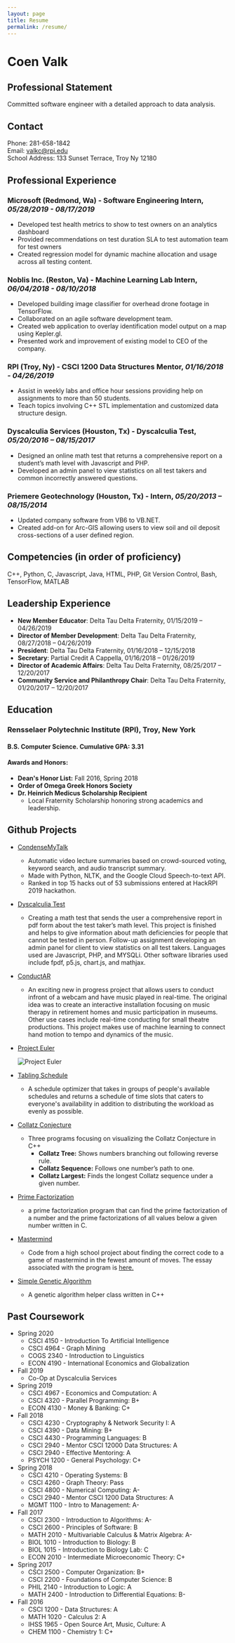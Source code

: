 ```yaml
---
layout: page
title: Resume
permalink: /resume/
---
```


# Coen Valk

## Professional Statement

Committed software engineer with a detailed approach to data analysis.

## Contact

Phone: 281-658-1842 <br/>
Email: valkc@rpi.edu <br/>
School Address: 133 Sunset Terrace, Troy Ny 12180

## Professional Experience

### **Microsoft** (Redmond, Wa) - Software Engineering Intern, *05/28/2019 - 08/17/2019*

- Developed test health metrics to show to test owners on an analytics dashboard
- Provided recommendations on test duration SLA to test automation team for test owners
- Created regression model for dynamic machine allocation and usage across all testing content.


### **Noblis Inc.** (Reston, Va) - Machine Learning Lab Intern, *06/04/2018 - 08/10/2018*

- Developed building image classifier for overhead drone footage in TensorFlow.
- Collaborated on an agile software development team.
- Created web application to overlay identification model output on a map using Kepler.gl.
- Presented work and improvement of existing model to CEO of the company.


### **RPI** (Troy, Ny) - CSCI 1200 Data Structures Mentor, *01/16/2018 - 04/26/2019*

- Assist in weekly labs and office hour sessions providing help on assignments to more than 50 students.
- Teach topics involving C++ STL implementation and customized data structure design.


### **Dyscalculia Services** (Houston, Tx) - Dyscalculia Test, *05/20/2016 – 08/15/2017*

- Designed an online math test that returns a comprehensive report on a student’s math level with Javascript and PHP.
- Developed an admin panel to view statistics on all test takers and common incorrectly answered questions.


### **Priemere Geotechnology** (Houston, Tx) - Intern, *05/20/2013 – 08/15/2014*

- Updated company software from VB6 to VB.NET.
- Created add-on for Arc-GIS allowing users to view soil and oil deposit cross-sections of a user defined region.

## Competencies (in order of proficiency)
C++, Python, C, Javascript, Java, HTML, PHP, Git Version Control, Bash, TensorFlow, MATLAB

## Leadership Experience

- **New Member Educator**: Delta Tau Delta Fraternity, 01/15/2019 – 04/26/2019
- **Director of Member Development**: Delta Tau Delta Fraternity, 08/27/2018 – 04/26/2019
- **President**: Delta Tau Delta Fraternity, 01/16/2018 – 12/15/2018
- **Secretary**: Partial Credit A Cappella, 01/16/2018 – 01/26/2019
- **Director of Academic Affairs**: Delta Tau Delta Fraternity, 08/25/2017 – 12/20/2017
- **Community Service and Philanthropy Chair**: Delta Tau Delta Fraternity, 01/20/2017 – 12/20/2017

## Education

### **Rensselaer Polytechnic Institute (RPI)**, Troy, New York
#### **B.S. Computer Science. Cumulative GPA: 3.31**
#### **Awards and Honors:**
- **Dean's Honor List:** Fall 2016, Spring 2018
- **Order of Omega Greek Honors Society**
- **Dr. Heinrich Medicus Scholarship Recipient**
  - Local Fraternity Scholarship honoring strong academics and leadership.

## Github Projects

- [CondenseMyTalk](https://github.com/coenvalk/condensemytalk)
  - Automatic video lecture summaries based on crowd-sourced voting, keyword search, and audio transcript summary.
  - Made with Python, NLTK, and the Google Cloud Speech-to-text API.
  - Ranked in top 15 hacks out of 53 submissions entered at HackRPI 2019 hackathon.
- [Dyscalculia Test](https://dyscalculiatesting.com/)
  - Creating a math test that sends the user a comprehensive report in pdf form about the test taker’s math level. This project is finished and helps to give information about math deficiencies for people that cannot be tested in person. Follow-up assignment developing an admin panel for client to view statistics on all test takers. Languages used are Javascript, PHP, and MYSQLi. Other software libraries used include fpdf, p5.js, chart.js, and mathjax.
 - [ConductAR](https://github.com/coenvalk/conductAR)
   - An exciting new in progress project that allows users to conduct infront of a webcam and have music played in real-time. The original idea was to create an interactive installation focusing on music therapy in retirement homes and music participation in museums. Other use cases include real-time conducting for small theatre productions. This project makes use of machine learning to connect hand motion to tempo and dynamics of the music.
- [Project Euler](https://projecteuler.net/)

  ![Project Euler](https://projecteuler.net/profile/coenvalk.png)
- [Tabling Schedule](https://github.com/coenvalk/TablingScheduling)
  - A schedule optimizer that takes in groups of people's available schedules and returns a schedule of time slots that caters to everyone's availability in addition to distributing the workload as evenly as possible.
- [Collatz Conjecture](https://github.com/coenvalk/Collatz-Conjecture)
  - Three programs focusing on visualizing the Collatz Conjecture in C++
    - **Collatz Tree:** Shows numbers branching out following reverse rule.
    - **Collatz Sequence:** Follows one number’s path to one.
    - **Collatz Largest:** Finds the longest Collatz sequence under a given number.
- [Prime Factorization](https://github.com/coenvalk/Prime-Factorization)
  - a prime factorization program that can find the prime factorization of a number and the prime factorizations of all values below a given number written in C.
- [Mastermind](https://github.com/coenvalk/mastermind)
  - Code from a high school project about finding the correct code to a game of mastermind in the fewest amount of moves. The essay associated with the program is [here.](https://drive.google.com/file/d/0B8CNl_hZHtFzTm5ESzZ0QVRLV0k/view)
- [Simple Genetic Algorithm](https://github.com/coenvalk/Simple-Genetic-Algorithm)
  - A genetic algorithm helper class written in C++

## Past Coursework

- Spring 2020
  - CSCI 4150 - Introduction To Artificial Intelligence
  - CSCI 4964 - Graph Mining
  - COGS 2340 - Introduction to Linguistics
  - ECON 4190 - International Economics and Globalization
- Fall 2019
  - Co-Op at Dyscalculia Services
- Spring 2019
  - CSCI 4967 - Economics and Computation: A
  - CSCI 4320 - Parallel Programming: B+
  - ECON 4130 - Money & Banking: C+
- Fall 2018
  - CSCI 4230 - Cryptography & Network Security I: A
  - CSCI 4390 - Data Mining: B+
  - CSCI 4430 - Programming Languages: B
  - CSCI 2940 - Mentor CSCI 12000 Data Structures: A
  - CSCI 2940 - Effective Mentoring: A
  - PSYCH 1200 - General Psychology: C+
- Spring 2018
  - CSCI 4210 - Operating Systems: B
  - CSCI 4260 - Graph Theory: Pass
  - CSCI 4800 - Numerical Computing: A-
  - CSCI 2940 - Mentor CSCI 1200 Data Structures: A
  - MGMT 1100 - Intro to Management: A-
- Fall 2017
  - CSCI 2300 - Introduction to Algorithms: A-
  - CSCI 2600 - Principles of Software: B
  - MATH 2010 - Multivariable Calculus & Matrix Algebra: A-
  - BIOL 1010 - Introduction to Biology: B
  - BIOL 1015 - Introduction to Biology Lab: C
  - ECON 2010 - Intermediate Microeconomic Theory: C+
- Spring 2017
  - CSCI 2500 - Computer Organization: B+
  - CSCI 2200 - Foundations of Computer Science: B
  - PHIL 2140 - Introduction to Logic: A
  - MATH 2400 - Introduction to Differential Equations: B-
- Fall 2016
  - CSCI 1200 - Data Structures: A
  - MATH 1020 - Calculus 2: A
  - IHSS 1965 - Open Source Art, Music, Culture: A
  - CHEM 1100 - Chemistry 1: C+
